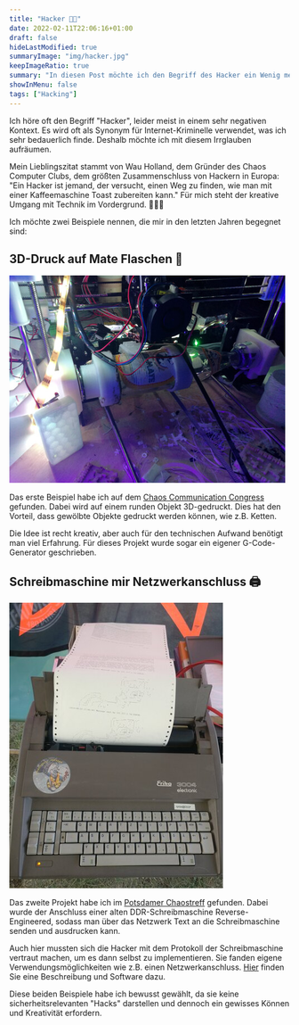 ```yaml
---
title: "Hacker 🧑‍💻"
date: 2022-02-11T22:06:16+01:00
draft: false
hideLastModified: true
summaryImage: "img/hacker.jpg"
keepImageRatio: true
summary: "In diesen Post möchte ich den Begriff des Hacker ein Wenig mehr beleuchten."
showInMenu: false
tags: ["Hacking"]
---
```


Ich höre oft den Begriff "Hacker", leider meist in einem sehr negativen Kontext. Es wird oft als Synonym für Internet-Kriminelle verwendet, was ich sehr bedauerlich finde. Deshalb möchte ich mit diesem Irrglauben aufräumen.

Mein Lieblingszitat stammt von Wau Holland, dem Gründer des Chaos Computer Clubs, dem größten Zusammenschluss von Hackern in Europa: "Ein Hacker ist jemand, der versucht, einen Weg zu finden, wie man mit einer Kaffeemaschine Toast zubereiten kann." Für mich steht der kreative Umgang mit Technik im Vordergrund. 🎨👨‍💻

Ich möchte zwei Beispiele nennen, die mir in den letzten Jahren begegnet sind:

## 3D-Druck auf Mate Flaschen 🍾

![3D-Drucker, der auf einer Mate-Flasche druckt, anstatt auf einem Druckbett.](img/mate_3d.jpg)

Das erste Beispiel habe ich auf dem [Chaos Communication Congress](https://de.wikipedia.org/wiki/Chaos_Communication_Congress) gefunden. Dabei wird auf einem runden Objekt 3D-gedruckt. Dies hat den Vorteil, dass gewölbte Objekte gedruckt werden können, wie z.B. Ketten.

Die Idee ist recht kreativ, aber auch für den technischen Aufwand benötigt man viel Erfahrung. Für dieses Projekt wurde sogar ein eigener G-Code-Generator geschrieben.

## Schreibmaschine mir Netzwerkanschluss 🖨️

![Modell der Erika 3004, die ASCII-Art druckt kann.](img/erika_3004.jpg)

Das zweite Projekt habe ich im [Potsdamer Chaostreff](https://www.ccc-p.org/) gefunden. Dabei wurde der Anschluss einer alten DDR-Schreibmaschine Reverse-Engineered, sodass man über das Netzwerk Text an die Schreibmaschine senden und ausdrucken kann.

Auch hier mussten sich die Hacker mit dem Protokoll der Schreibmaschine vertraut machen, um es dann selbst zu implementieren. Sie fanden eigene Verwendungsmöglichkeiten wie z.B. einen Netzwerkanschluss. [Hier](https://github.com/Chaostreff-Potsdam/erika3004) finden Sie eine Beschreibung und Software dazu.

Diese beiden Beispiele habe ich bewusst gewählt, da sie keine sicherheitsrelevanten "Hacks" darstellen und dennoch ein gewisses Können und Kreativität erfordern.
